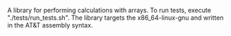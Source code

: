 A library for performing calculations with arrays. To run tests, execute "./tests/run_tests.sh".
The library targets the x86_64-linux-gnu and written in the AT&T assembly syntax.
